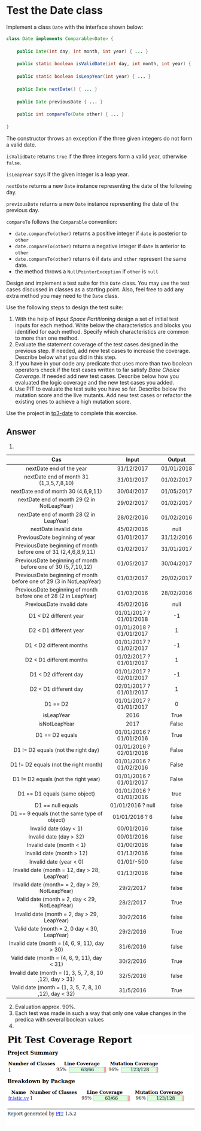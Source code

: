 # Test the Date class

Implement a class `Date` with the interface shown below:

```java
class Date implements Comparable<Date> {

    public Date(int day, int month, int year) { ... }

    public static boolean isValidDate(int day, int month, int year) { ... }

    public static boolean isLeapYear(int year) { ... }

    public Date nextDate() { ... }

    public Date previousDate { ... }

    public int compareTo(Date other) { ... }

}
```

The constructor throws an exception if the three given integers do not form a valid date.

`isValidDate` returns `true` if the three integers form a valid year, otherwise `false`.

`isLeapYear` says if the given integer is a leap year.

`nextDate` returns a new `Date` instance representing the date of the following day.

`previousDate` returns a new `Date` instance representing the date of the previous day.

`compareTo` follows the `Comparable` convention:

* `date.compareTo(other)` returns a positive integer if `date` is posterior to `other`
* `date.compareTo(other)` returns a negative integer if `date` is anterior to `other`
* `date.compareTo(other)` returns `0` if `date` and `other` represent the same date.
* the method throws a `NullPointerException` if `other` is `null` 

Design and implement a test suite for this `Date` class.
You may use the test cases discussed in classes as a starting point. 
Also, feel free to add any extra method you may need to the `Date` class.


Use the following steps to design the test suite:

1. With the help of *Input Space Partitioning* design a set of initial test inputs for each method. Write below the characteristics and blocks you identified for each method. Specify which characteristics are common to more than one method.
2. Evaluate the statement coverage of the test cases designed in the previous step. If needed, add new test cases to increase the coverage. Describe below what you did in this step.
3. If you have in your code any predicate that uses more than two boolean operators check if the test cases written to far satisfy *Base Choice Coverage*. If needed add new test cases. Describe below how you evaluated the logic coverage and the new test cases you added.
4. Use PIT to evaluate the test suite you have so far. Describe below the mutation score and the live mutants. Add new test cases or refactor the existing ones to achieve a high mutation score.

Use the project in [tp3-date](../code/tp3-date) to complete this exercise.

## Answer
1) 
 |  Cas                                                               |     Input               |  Output    |
 |:------------------------------------------------------------------:|:-----------------------:|:----------:|
 | nextDate end of the year                                           | 31/12/2017              | 01/01/2018 |
 | nextDate end of month 31 (1,3,5,7,8,10)                            | 31/01/2017              | 01/02/2017 |
 | nextDate end of month 30 (4,6,9,11)                                | 30/04/2017              | 01/05/2017 |
 | nextDate end of month 29 (2 in NotLeapYear)                        | 29/02/2017              | 01/02/2017 |
 | nextDate end of month 28 (2 in LeapYear)                           | 28/02/2016              | 01/02/2016 |
 | nextDate invalid date                                              | 45/02/2016              | null       |
 | PreviousDate beginning of year                                     | 01/01/2017              | 31/12/2016 |
 | PreviousDate beginning of month before one of 31 (2,4,6,8,9,11)    | 01/02/2017              | 31/01/2017 |
 | PreviousDate beginning of month before one of 30 (5,7,10,12)       | 01/05/2017              | 30/04/2017 |
 | PreviousDate beginning of month before one of 29 (3 in NotLeapYear)| 01/03/2017              | 29/02/2017 |
 | PreviousDate beginning of month before one of 28 (2 in LeapYear)   | 01/03/2016              | 28/02/2016 |
 | PreviousDate invalid date                                          | 45/02/2016              | null       |
 | D1 < D2  different year                                            | 01/01/2017 ? 01/01/2018 | -1         |
 | D2 < D1  different year                                            | 01/01/2018 ? 01/01/2017 |  1         |
 | D1 < D2  different months                                          | 01/01/2017 ? 01/02/2017 | -1         |
 | D2 < D1  different months                                          | 01/02/2017 ? 01/01/2017 |  1         |
 | D1 < D2  different day                                             | 01/01/2017 ? 02/01/2017 | -1         |
 | D2 < D1  different day                                             | 02/01/2017 ? 01/01/2017 |  1         |
 | D1 == D2                                                           | 01/01/2017 ? 01/01/2017 |  0         |
 | isLeapYear                                                         | 2016                    | True       |
 | isNotLeapYear                                                      | 2017                    | False      |
 | D1 == D2 equals                                                    | 01/01/2016 ? 01/01/2016 | True       |
 | D1 != D2 equals (not the right day)                                | 01/01/2016 ? 02/01/2016 | False      |
 | D1 != D2 equals (not the right month)                              | 01/01/2016 ? 01/02/2016 | False      |
 | D1 != D2 equals (not the right year)                               | 01/01/2016 ? 01/01/2017 | False      |
 | D1 == D1 equals (same object)                                      | 01/01/2016 ? 01/01/2016 | true       |
 | D1 == null equals                                                  | 01/01/2016 ? null       | false      |
 | D1 == 9 equals  (not the same type of object)                      | 01/01/2016 ? 6          | false      |
 | Invalid date (day < 1)                                             | 00/01/2016              | false      |
 | Invalid date (day > 32)                                            | 00/01/2016              | false      |
 | Invalid date (month < 1)                                           | 01/00/2016              | false      |
 | Invalid date (month > 12)                                          | 01/13/2016              | false      |
 | Invalid date (year < 0)                                            | 01/01/-500              | false      |
 | Invalid date (month = 12, day > 28, LeapYear)                      | 01/13/2016              | false      |
 | Invalid date (month= = 2, day > 29, NotLeapYear)                   | 29/2/2017               | false      |
 | Valid date (month = 2, day < 29, NotLeapYear)                      | 28/2/2017               | True       |
 | Invalid date (month = 2, day > 29, LeapYear)                       | 30/2/2016               | false      |
 | Valid date (month = 2, 0 day < 30, LeapYear)                       | 29/2/2016               | True       |
 | Invalid date (month = (4, 6, 9, 11), day > 30)                     | 31/6/2016               | false      |
 | Valid date (month = (4, 6, 9, 11), day < 31)                       | 30/2/2016               | True       |
 | Invalid date (month = (1, 3, 5, 7, 8, 10 ,12), day > 31)           | 32/5/2016               | false      |
 | Valid date (month = (1, 3, 5, 7, 8, 10 ,12), day < 32)             | 31/5/2016               | True       |

2) Evaluation approx. 90%.
3) Each test was made in such a way that only one value changes in the predica with several boolean values
4)
![](DatePIT.png)